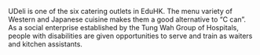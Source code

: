 UDeli is one of the six catering outlets in EduHK. The menu variety of Western and Japanese cuisine makes them a good alternative to “C can”. As a social enterprise established by the Tung Wah Group of Hospitals, people with disabilities are given opportunities to serve and train as waiters and kitchen assistants.